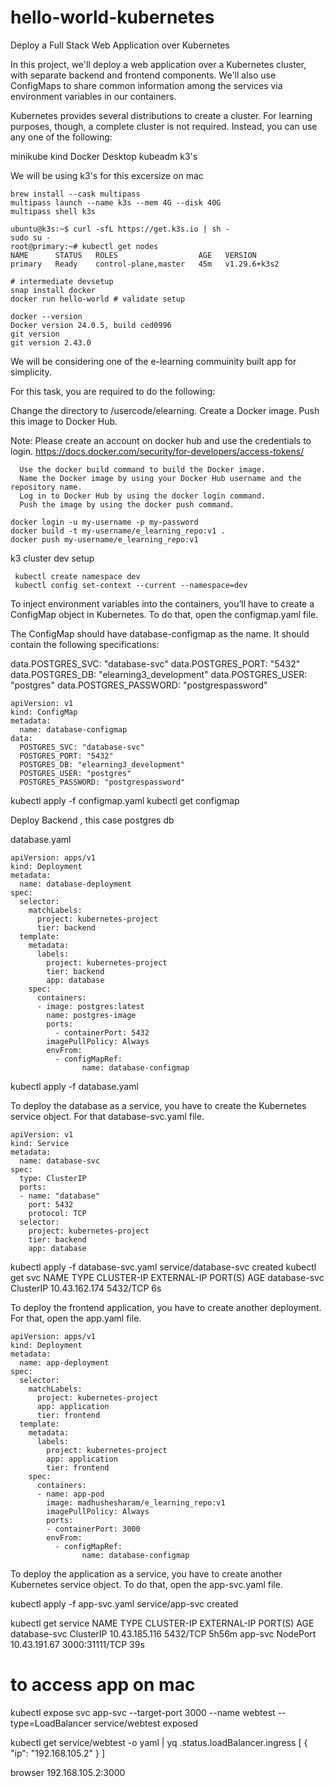 # hello-world-kubernetes


Deploy a Full Stack Web Application over Kubernetes

In this project, we'll deploy a web application over a Kubernetes cluster, with separate backend and frontend components. 
We'll also use ConfigMaps to share common information among the services via environment variables in our containers.




Kubernetes provides several distributions to create a cluster. For learning purposes, though, a complete cluster is not required. Instead, you can use any one of the following:

minikube
kind
Docker Desktop
kubeadm
k3's 

We will be using k3's for this excersize on mac 

```
brew install --cask multipass
multipass launch --name k3s --mem 4G --disk 40G
multipass shell k3s

ubuntu@k3s:~$ curl -sfL https://get.k3s.io | sh -
sudo su - 
root@primary:~# kubectl get nodes
NAME      STATUS   ROLES                  AGE   VERSION
primary   Ready    control-plane,master   45m   v1.29.6+k3s2

# intermediate devsetup
snap install docker
docker run hello-world # validate setup

docker --version 
Docker version 24.0.5, build ced0996
git version 
git version 2.43.0

```

We will be considering one of the e-learning commuinity built app for simplicity.

For this task, you are required to do the following:

Change the directory to /usercode/elearning.
Create a Docker image.
Push this image to Docker Hub.

Note: Please create an account on docker hub and use the credentials to login.
      https://docs.docker.com/security/for-developers/access-tokens/

      Use the docker build command to build the Docker image.
      Name the Docker image by using your Docker Hub username and the repository name.
      Log in to Docker Hub by using the docker login command.
      Push the image by using the docker push command.

```
docker login -u my-username -p my-password
docker build -t my-username/e_learning_repo:v1 .
docker push my-username/e_learning_repo:v1 

```

k3 cluster dev setup 

```
 kubectl create namespace dev 
 kubectl config set-context --current --namespace=dev
```
To inject environment variables into the containers, you’ll have to create a ConfigMap object in Kubernetes. To do that, open the 
configmap.yaml file.

The ConfigMap should have database-configmap as the name. It should contain the following specifications:

data.POSTGRES_SVC: "database-svc"
data.POSTGRES_PORT: "5432"
data.POSTGRES_DB: "elearning3_development"
data.POSTGRES_USER: "postgres"
data.POSTGRES_PASSWORD: "postgrespassword"

```
apiVersion: v1
kind: ConfigMap
metadata:
  name: database-configmap
data:
  POSTGRES_SVC: "database-svc"
  POSTGRES_PORT: "5432"
  POSTGRES_DB: "elearning3_development"
  POSTGRES_USER: "postgres"
  POSTGRES_PASSWORD: "postgrespassword"
```

kubectl apply -f configmap.yaml
kubectl get configmap

Deploy Backend , this case postgres db

database.yaml
```
apiVersion: apps/v1
kind: Deployment
metadata:
  name: database-deployment
spec:
  selector:
    matchLabels:
      project: kubernetes-project
      tier: backend
  template:
    metadata:
      labels:
        project: kubernetes-project
        tier: backend
        app: database
    spec: 
      containers:
      - image: postgres:latest
        name: postgres-image
        ports:
          - containerPort: 5432
        imagePullPolicy: Always
        envFrom:
          - configMapRef:
                name: database-configmap
```

kubectl apply -f database.yaml



To deploy the database as a service, you have to create the Kubernetes service object. For that 
database-svc.yaml file.



```
apiVersion: v1
kind: Service
metadata:
  name: database-svc
spec:
  type: ClusterIP
  ports:
  - name: "database"
    port: 5432
    protocol: TCP
  selector:
    project: kubernetes-project
    tier: backend
    app: database
```


kubectl apply -f database-svc.yaml 
service/database-svc created
kubectl get svc
NAME           TYPE        CLUSTER-IP      EXTERNAL-IP   PORT(S)    AGE
database-svc   ClusterIP   10.43.162.174   <none>        5432/TCP   6s



To deploy the frontend application, you have to create another deployment. For that, open the app.yaml file.

```
apiVersion: apps/v1
kind: Deployment
metadata:
  name: app-deployment
spec:
  selector:
    matchLabels:
      project: kubernetes-project
      app: application
      tier: frontend
  template:
    metadata:
      labels:
        project: kubernetes-project
        app: application
        tier: frontend
    spec: 
      containers:
      - name: app-pod
        image: madhushesharam/e_learning_repo:v1
        imagePullPolicy: Always
        ports:
        - containerPort: 3000
        envFrom:
          - configMapRef:
                name: database-configmap
```


To deploy the application as a service, you have to create another Kubernetes service object. To do that, open the  app-svc.yaml file.

kubectl apply -f app-svc.yaml
service/app-svc created

kubectl get service
NAME           TYPE        CLUSTER-IP      EXTERNAL-IP   PORT(S)          AGE
database-svc   ClusterIP   10.43.185.116   <none>        5432/TCP         5h56m
app-svc        NodePort    10.43.191.67    <none>        3000:31111/TCP   39s


# to access app on mac 

kubectl expose svc app-svc  --target-port 3000  --name webtest --type=LoadBalancer
service/webtest exposed

kubectl get  service/webtest  -o yaml  | yq .status.loadBalancer.ingress
[
  {
    "ip": "192.168.105.2"
  }
]

browser 192.168.105.2:3000 




